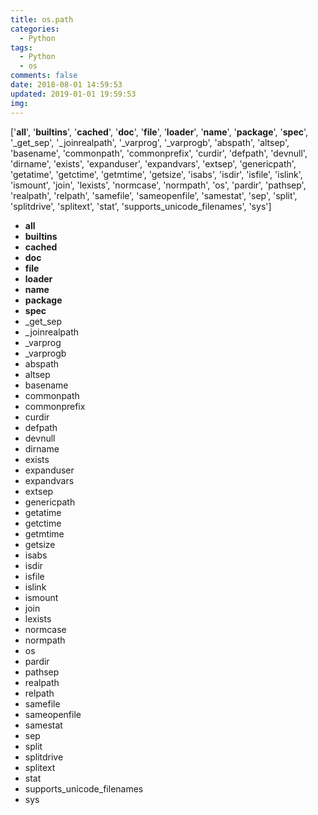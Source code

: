 ```yaml
---
title: os.path
categories:
  - Python
tags:
  - Python
  - os
comments: false
date: 2018-08-01 14:59:53
updated: 2019-01-01 19:59:53
img:
---
```

['__all__', '__builtins__', '__cached__', '__doc__', '__file__', '__loader__', '__name__', '__package__', '__spec__', '_get_sep', '_joinrealpath', '_varprog', '_varprogb', 'abspath', 'altsep', 'basename', 'commonpath', 'commonprefix', 'curdir', 'defpath', 'devnull', 'dirname', 'exists', 'expanduser', 'expandvars', 'extsep', 'genericpath', 'getatime', 'getctime', 'getmtime', 'getsize', 'isabs', 'isdir', 'isfile', 'islink', 'ismount', 'join', 'lexists', 'normcase', 'normpath', 'os', 'pardir', 'pathsep', 'realpath', 'relpath', 'samefile', 'sameopenfile', 'samestat', 'sep', 'split', 'splitdrive', 'splitext', 'stat', 'supports_unicode_filenames', 'sys']

- __all__
- __builtins__
- __cached__
- __doc__
- __file__
- __loader__
- __name__
- __package__
- __spec__
- _get_sep
- _joinrealpath
- _varprog
- _varprogb
- abspath
- altsep
- basename
- commonpath
- commonprefix
- curdir
- defpath
- devnull
- dirname
- exists
- expanduser
- expandvars
- extsep
- genericpath
- getatime
- getctime
- getmtime
- getsize
- isabs
- isdir
- isfile
- islink
- ismount
- join
- lexists
- normcase
- normpath
- os
- pardir
- pathsep
- realpath
- relpath
- samefile
- sameopenfile
- samestat
- sep
- split
- splitdrive
- splitext
- stat
- supports_unicode_filenames
- sys




